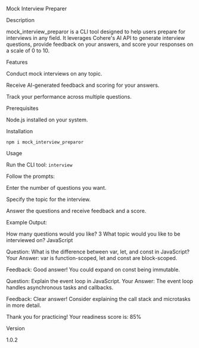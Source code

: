 Mock Interview Preparer

Description

mock_interview_preparor is a CLI tool designed to help users prepare for interviews in any field. It leverages Cohere's AI API to generate interview questions, provide feedback on your answers, and score your responses on a scale of 0 to 10.

Features

Conduct mock interviews on any topic.

Receive AI-generated feedback and scoring for your answers.

Track your performance across multiple questions.

Prerequisites

Node.js installed on your system.

Installation

`npm i mock_interview_preparor`


Usage

Run the CLI tool:
 `interview`

Follow the prompts:

Enter the number of questions you want.

Specify the topic for the interview.

Answer the questions and receive feedback and a score.

Example Output:

How many questions would you like? 3
What topic would you like to be interviewed on? JavaScript

Question: What is the difference between var, let, and const in JavaScript?
Your Answer: var is function-scoped, let and const are block-scoped.

Feedback: Good answer! You could expand on const being immutable.

Question: Explain the event loop in JavaScript.
Your Answer: The event loop handles asynchronous tasks and callbacks.

Feedback: Clear answer! Consider explaining the call stack and microtasks in more detail.

Thank you for practicing! Your readiness score is: 85%


Version

1.0.2


